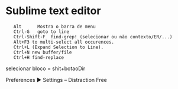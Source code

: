 # Sublime text editor

~~~ 
   Alt      Mostra o barra de menu
   Ctrl-G   goto to line
   Ctrl-Shift-F  find-grep! (selecionar ou não contexto/ER/...)
   Alt+F3 to multi-select all occurences.
   Ctrl+L (Expand Selection to Line).
   Ctrl+N new buffer/file
   Ctrl+H find-replace
~~~ 

selecionar bloco = shit+botaoDir


 Preferences ▶ Settings – Distraction Free 

